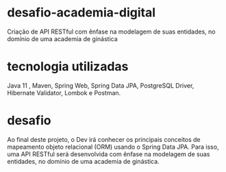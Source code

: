 # desafio-academia-digital
Criação de API RESTful com ênfase na modelagem de suas entidades, no domínio de uma academia de ginástica
# tecnologia utilizadas
Java 11 , Maven, Spring Web, Spring Data JPA, PostgreSQL Driver, Hibernate Validator, Lombok e Postman.

# desafio
Ao final deste projeto, o Dev irá conhecer os principais conceitos de mapeamento objeto relacional (ORM) usando o Spring Data JPA. Para isso, uma API RESTful será desenvolvida com ênfase na modelagem de suas entidades, no domínio de uma academia de ginástica.

